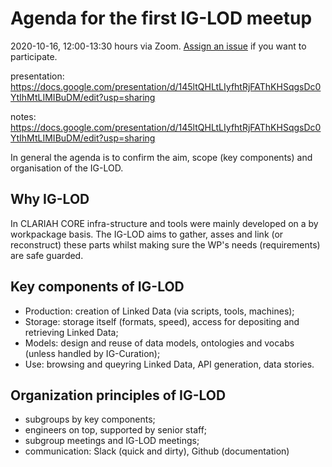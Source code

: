 # Agenda for the first IG-LOD meetup
2020-10-16, 12:00-13:30 hours via Zoom. [Assign an issue](https://github.com/clariah/ig-lod/issues) if you want to participate.

presentation: https://docs.google.com/presentation/d/145ltQHLtLIyfhtRjFAThKHSqgsDc0YtIhMtLIMIBuDM/edit?usp=sharing

notes: https://docs.google.com/presentation/d/145ltQHLtLIyfhtRjFAThKHSqgsDc0YtIhMtLIMIBuDM/edit?usp=sharing


In general the agenda is to confirm the aim, scope (key components) and organisation of the IG-LOD.

## Why IG-LOD
In CLARIAH CORE infra-structure and tools were mainly developed on a by workpackage basis. The IG-LOD aims to gather, asses and link (or reconstruct) these parts whilst making sure the WP's needs (requirements) are safe guarded. 

## Key components of IG-LOD
- Production: creation of Linked Data (via scripts, tools, machines);
- Storage: storage itself (formats, speed), access for depositing and retrieving Linked Data;
- Models: design and reuse of data models, ontologies and vocabs (unless handled by IG-Curation);
- Use: browsing and queyring Linked Data, API generation, data stories.

## Organization principles of IG-LOD
- subgroups by key components;
- engineers on top, supported by senior staff;
- subgroup meetings and IG-LOD meetings;
- communication: Slack (quick and dirty), Github (documentation)
